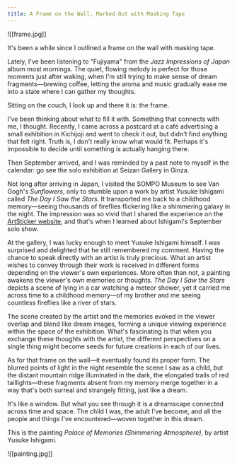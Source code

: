 ```yaml
---
title: A Frame on the Wall, Marked Out with Masking Tape
---
```


![[frame.jpg]]

It's been a while since I outlined a frame on the wall with masking tape.

Lately, I've been listening to "Fujiyama" from the *Jazz Impressions of Japan* album most mornings. The quiet, flowing melody is perfect for those moments just after waking, when I'm still trying to make sense of dream fragments—brewing coffee, letting the aroma and music gradually ease me into a state where I can gather my thoughts.

Sitting on the couch, I look up and there it is: the frame.

I've been thinking about what to fill it with. Something that connects with me, I thought. Recently, I came across a postcard at a café advertising a small exhibition in Kichijoji and went to check it out, but didn't find anything that felt right. Truth is, I don't really know what would fit. Perhaps it's impossible to decide until something is actually hanging there.

Then September arrived, and I was reminded by a past note to myself in the calendar: go see the solo exhibition at Seizan Gallery in Ginza.

Not long after arriving in Japan, I visited the SOMPO Museum to see Van Gogh's *Sunflowers*, only to stumble upon a work by artist Yusuke Ishigami called *The Day I Saw the Stars*. It transported me back to a childhood memory—seeing thousands of fireflies flickering like a shimmering galaxy in the night. The impression was so vivid that I shared the experience on the [ArtSticker website](https://artsticker.app/posts/358740), and that's when I learned about Ishigami's September solo show.

At the gallery, I was lucky enough to meet Yusuke Ishigami himself. I was surprised and delighted that he still remembered my comment. Having the chance to speak directly with an artist is truly precious. What an artist wishes to convey through their work is received in different forms depending on the viewer's own experiences. More often than not, a painting awakens the viewer's own memories or thoughts. *The Day I Saw the Stars* depicts a scene of lying in a car watching a meteor shower, yet it carried me across time to a childhood memory—of my brother and me seeing countless fireflies like a river of stars.

The scene created by the artist and the memories evoked in the viewer overlap and blend like dream images, forming a unique viewing experience within the space of the exhibition. What's fascinating is that when you exchange these thoughts with the artist, the different perspectives on a single thing might become seeds for future creations in each of our lives.

As for that frame on the wall—it eventually found its proper form. The blurred points of light in the night resemble the scene I saw as a child, but the distant mountain ridge illuminated in the dark, the elongated trails of red taillights—these fragments absent from my memory merge together in a way that's both surreal and strangely fitting, just like a dream.

It's like a window. But what you see through it is a dreamscape connected across time and space. The child I was, the adult I've become, and all the people and things I've encountered—woven together in this dream.

This is the painting *Palace of Memories (Shimmering Atmosphere)*, by artist Yusuke Ishigami.

![[painting.jpg]]
